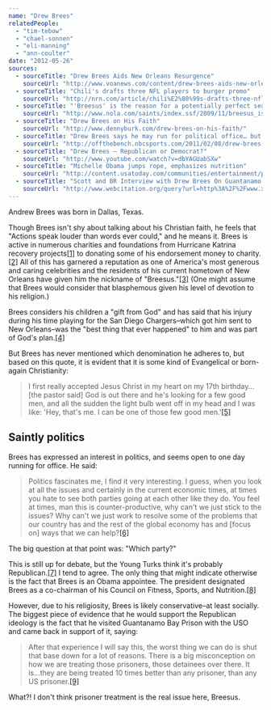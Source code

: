 ```yaml
---
name: "Drew Brees"
relatedPeople:
  - "tim-tebow"
  - "chael-sonnen"
  - "eli-manning"
  - "ann-coulter"
date: "2012-05-26"
sources:
  - sourceTitle: "Drew Brees Aids New Orleans Resurgence"
    sourceUrl: "http://www.voanews.com/content/drew-brees-aids-new-orleans-resurgence-83602622/163342.html"
  - sourceTitle: "Chili's drafts three NFL players to burger promo"
    sourceUrl: "http://nrn.com/article/chili%E2%80%99s-drafts-three-nfl-players-burger-promo"
  - sourceTitle: "'Breesus' is the reason for a potentially perfect season"
    sourceUrl: "http://www.nola.com/saints/index.ssf/2009/11/breesus_is_the_reason_for_the.html"
  - sourceTitle: "Drew Brees on His Faith"
    sourceUrl: "http://www.dennyburk.com/drew-brees-on-his-faith/"
  - sourceTitle: "Drew Brees says he may run for political office… but as a Democrat or a Republican"
    sourceUrl: "http://offthebench.nbcsports.com/2011/02/08/drew-brees-says-he-might-run-for-political-office-but-as-a-democrat-or-a-republican/"
  - sourceTitle: "Drew Brees – Republican or Democrat?"
    sourceUrl: "http://www.youtube.com/watch?v=dbYAGUabSXw"
  - sourceTitle: "Michelle Obama jumps rope, emphasizes nutrition"
    sourceUrl: "http://content.usatoday.com/communities/entertainment/post/2010/06/michelle-obama-jumps-rope-emphasizes-nutrition-/1#.T7_C1L_hHR0"
  - sourceTitle: "Scott and BR Interview with Drew Brees On Guantanamo Bay"
    sourceUrl: "http://www.webcitation.org/query?url=http%3A%2F%2Fwww.xxsportsradio.com%2Fpages%2Flanding%3FTranscript-of-Drew-Brees-Interview-709%3D1%26blockID%3D63805%26feedID%3D2904&date=2009-08-03"
---
```


Andrew Brees was born in Dallas, Texas.

Though Brees isn't shy about talking about his Christian faith, he feels that "Actions speak louder than words ever could," and he means it. Brees is active in numerous charities and foundations from Hurricane Katrina recovery projects<a class="source-citation" href="#http://www.voanews.com/content/drew-brees-aids-new-orleans-resurgence-83602622/163342.html" title="Drew Brees Aids New Orleans Resurgence">[1]</a> to donating some of his endorsement money to charity.<a class="source-citation" href="#http://nrn.com/article/chili%E2%80%99s-drafts-three-nfl-players-burger-promo" title="Chili&apos;s drafts three NFL players to burger promo">[2]</a> All of this has garnered a reputation as one of America's most generous and caring celebrities and the residents of his current hometown of New Orleans have given him the nickname of "Breesus."<a class="source-citation" href="#http://www.nola.com/saints/index.ssf/2009/11/breesus_is_the_reason_for_the.html" title="&apos;Breesus&apos; is the reason for a potentially perfect season">[3]</a> (One might assume that Brees would consider that blasphemous given his level of devotion to his religion.)

Brees considers his children a "gift from God" and has said that his injury during his time playing for the San Diego Chargers–which got him sent to New Orleans–was the "best thing that ever happened" to him and was part of God's plan.<a class="source-citation" href="#http://www.dennyburk.com/drew-brees-on-his-faith/" title="Drew Brees on His Faith">[4]</a>

But Brees has never mentioned which denomination he adheres to, but based on this quote, it is evident that it is some kind of Evangelical or born-again Christianity:

>I first really accepted Jesus Christ in my heart on my 17th birthday… [the pastor said] God is out there and he's looking for a few good men, and all the sudden the light bulb went off in my head and I was like: 'Hey, that's me. I can be one of those few good men.'<a class="source-citation" href="#http://www.dennyburk.com/drew-brees-on-his-faith/" title="Drew Brees on His Faith">[5]</a>

## Saintly politics

Brees has expressed an interest in politics, and seems open to one day running for office. He said:

>Politics fascinates me, I find it very interesting. I guess, when you look at all the issues and certainly in the current economic times, at times you hate to see both parties going at each other like they do. You feel at times, man this is counter-productive, why can't we just stick to the issues? Why can't we just work to resolve some of the problems that our country has and the rest of the global economy has and [focus on] ways that we can help?<a class="source-citation" href="#http://offthebench.nbcsports.com/2011/02/08/drew-brees-says-he-might-run-for-political-office-but-as-a-democrat-or-a-republican/" title="Drew Brees says he may run for political office… but as a Democrat or a Republican">[6]</a>

The big question at that point was: "Which party?"

This is still up for debate, but the Young Turks think it's probably Republican.<a class="source-citation" href="#http://www.youtube.com/watch?v=dbYAGUabSXw" title="Drew Brees – Republican or Democrat?">[7]</a> I tend to agree. The only thing that might indicate otherwise is the fact that Brees is an Obama appointee. The president designated Brees as a co-chairman of his Council on Fitness, Sports, and Nutrition.<a class="source-citation" href="#http://content.usatoday.com/communities/entertainment/post/2010/06/michelle-obama-jumps-rope-emphasizes-nutrition-/1#.T7_C1L_hHR0" title="Michelle Obama jumps rope, emphasizes nutrition">[8]</a>

However, due to his religiosity, Brees is likely conservative–at least socially. The biggest piece of evidence that he would support the Republican ideology is the fact that he visited Guantanamo Bay Prison with the USO and came back in support of it, saying:

>After that experience I will say this, the worst thing we can do is shut that base down for a lot of reasons. There is a big misconception on how we are treating those prisoners, those detainees over there. It is…they are being treated 10 times better than any prisoner, than any US prisoner.<a class="source-citation" href="#http://www.webcitation.org/query?url=http%3A%2F%2Fwww.xxsportsradio.com%2Fpages%2Flanding%3FTranscript-of-Drew-Brees-Interview-709%3D1%26blockID%3D63805%26feedID%3D2904&date=2009-08-03" title="Scott and BR Interview with Drew Brees On Guantanamo Bay">[9]</a>

What?! I don't think prisoner treatment is the real issue here, Breesus.
